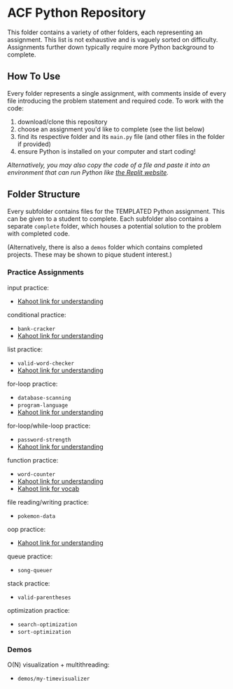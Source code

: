 # ACF Python Repository

This folder contains a variety of other folders, each representing an assignment.
This list is not exhaustive and is vaguely sorted on difficulty.
Assignments further down typically require more Python background to complete.

## How To Use

Every folder represents a single assignment, with comments inside of every file
introducing the problem statement and required code. To work with the code:

1. download/clone this repository
2. choose an assignment you'd like to complete (see the list below)
3. find its respective folder and its `main.py` file (and other files in the folder if provided)
4. ensure Python is installed on your computer and start coding!<br/>

_Alternatively, you may also copy the code of a file and paste it into an environment that can run Python like [the Replit website](https://replit.com/~)._

## Folder Structure

Every subfolder contains files for the TEMPLATED Python assignment. This can be
given to a student to complete. Each subfolder also contains a separate `complete`
folder, which houses a potential solution to the problem with completed code.

(Alternatively, there is also a `demos` folder which contains completed projects.
These may be shown to pique student interest.)

### Practice Assignments

input practice:

-   [Kahoot link for understanding](https://play.kahoot.it/v2/?quizId=6372bfd5-97ae-4f63-8b18-bf3f44ccf8dc)

conditional practice:

-   `bank-cracker`
-   [Kahoot link for understanding](https://play.kahoot.it/v2/?quizId=16a1e9b8-bd6d-496f-82b7-d38973577b7c)

list practice:

-   `valid-word-checker`
-   [Kahoot link for understanding](https://play.kahoot.it/v2/?quizId=874fa8a0-a4b7-4673-8040-005db7118ba9)

for-loop practice:

-   `database-scanning`
-   `program-language`
-   [Kahoot link for understanding](https://play.kahoot.it/v2/?quizId=a6977ead-1e54-40b9-9ca2-470312072f3e)

for-loop/while-loop practice:

-   `password-strength`
-   [Kahoot link for understanding](https://play.kahoot.it/v2/?quizId=0655996e-1917-44a2-8157-f2203521676a)

function practice:

-   `word-counter`
-   [Kahoot link for understanding](https://play.kahoot.it/v2/?quizId=5f57d7aa-49eb-4ff0-b4ac-93ac761a56aa)
-   [Kahoot link for vocab](https://play.kahoot.it/v2/?quizId=ba829f77-4878-4540-8d53-46cf55d31a94)

file reading/writing practice:

-   `pokemon-data`

oop practice:

-   [Kahoot link for understanding](https://play.kahoot.it/v2/?quizId=44f51349-4de0-4d28-8667-8b911eef5519)

queue practice:

-   `song-queuer`

stack practice:

-   `valid-parentheses`

optimization practice:

-   `search-optimization`
-   `sort-optimization`

### Demos

O(N) visualization + multithreading:

-   `demos/my-timevisualizer`
